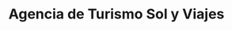 ---
title: "Agencia de Turismo Sol y Viajes"
url: /cochabamba/agencia-de-turismo-sol-y-viajes/
shop: Reisebüro
---